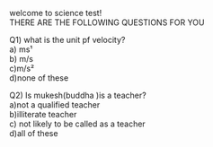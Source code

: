 welcome to science test!<br>
THERE ARE THE FOLLOWING QUESTIONS FOR YOU<br>

Q1) what is the unit pf velocity?<br>
a) ms¹<br>
b) m/s<br>
c)m/s²<br>
d)none of these<br>

Q2) Is mukesh(buddha )is a teacher?<br>
a)not a qualified teacher<br>
b)illiterate teacher<br>
c) not likely to be called as a teacher<br>
d)all of these<br>
